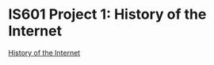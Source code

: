 # IS601 Project 1: History of the Internet

[History of the Internet](http://history818.eastus.azurecontainer.io)